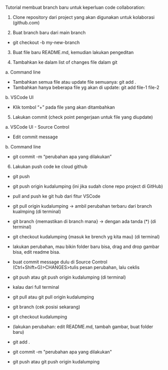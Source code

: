 Tutorial membuat branch baru untuk keperluan code collaboration:

1. Clone repository dari project yang akan digunakan untuk kolaborasi (github.com)

2. Buat branch baru dari main branch

* git checkout -b my-new-branch

3. Buat file baru README.md, kemudian lakukan pengeditan

4. Tambahkan ke dalam list of changes file dalam git

a. Command line

- Tambahkan semua file atau update file semuanya: git add .
- Tambahkan hanya beberapa file yg akan di update: git add file-1 file-2

b. VSCode UI

- Klik tombol “+” pada file yang akan ditambahkan

5. Lakukan commit (check point pengerjaan untuk file yang diupdate)

a. VSCode UI - Source Control

- Edit commit message

b. Command line

- git commit -m “perubahan apa yang dilakukan”

6. Lakukan push code ke cloud github

* git push

* git push origin kudalumping (ini jika sudah clone repo project di GitHub)

* pull and push ke git hub dari fitur VSCode

- git pull origin kudalumping -> ambil perubahan terbaru dari branch kualmping (di terminal)

- git branch {memastikan di branch mana} -> dengan ada tanda (*) (di terminal)

- git checkout kudalumping {masuk ke brench yg kita mau} (di terminal)

- lakukan perubahan, mau bikin folder baru bisa, drag and drop gambar bisa, edit readme bisa.

- buat commit message dulu di Source Control (Ctrl+Shift+G)>CHANGES>tulis pesan perubahan, lalu ceklis

- git push atau git push origin kudalumping (di terminal)

* kalau dari full terminal

- git pull atau git pull origin kudalumping

- git branch (cek posisi sekarang)

- git checkout kudalumping

- (lakukan perubahan: edit README.md, tambah gambar, buat folder baru)

- git add .

- git commit -m "perubahan apa yang dilakukan"

- git push atau git push origin kudalumping
